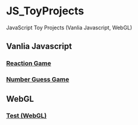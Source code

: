 # JS_ToyProjects
JavaScript Toy Projects (Vanlia Javascript, WebGL)

## Vanlia Javascript
### [Reaction Game](https://sr0020.github.io/JS_ToyProjects/Reaction%20Game_/)
### [Number Guess Game](https://sr0020.github.io/JS_ToyProjects/Number%20Guess%20Game/)

## WebGL
### [Test (WebGL)](https://sr0020.github.io/JS_ToyProjects/Test%20(WebGL)/)
